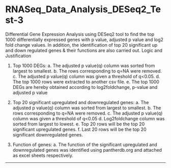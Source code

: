 # RNASeq_Data_Analysis_DESeq2_Test-3
Differential Gene Expression Analysis using DESeq2 tool to find the top 1000 differentially expressed genes with p value, adjusted p value and log2 fold change values. In addition, the identification of top 20 significant up and down regulated genes &amp; their functions are also carried out.
Logic and Justification

1.	Top 1000 DEGs:
a.	The adjusted p value(q) column was sorted from largest to smallest.
b.	The rows corresponding to q=NA were removed.
c.	The adjusted p value(q) column was given a threshold of q<0.05.
d.	The top 1000 rows were extracted to another csv file.
e.	The top 1000 DEGs are hereby obtained according to log2foldchange, p-value and adjusted p value


2.	Top 20 significant upregulated and downregulated genes:
a.	The adjusted p value(q) column was sorted from largest to smallest.
b.	The rows corresponding to q=NA were removed.
c.	The adjusted p value(q) column was given a threshold of q<0.05
d.	Log2foldchange column was sorted from largest to lowest.
e.	Top 20 rows will be the top 20 significant upregulated genes.
f.	Last 20 rows will be the top 20 significant downregulated genes.

3.	Function of genes:
a.	The function of the significant upregulated and downregulated genes was identified using pantherdb.org and attached as excel sheets respectively.

________________________________________

